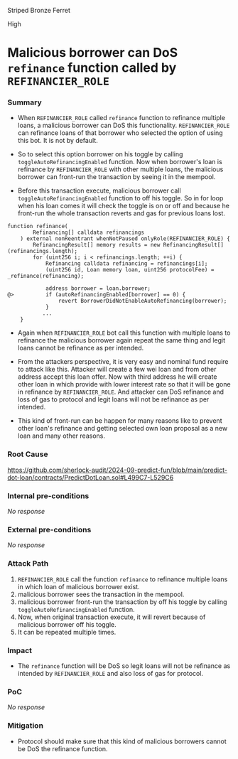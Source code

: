 Striped Bronze Ferret

High

# Malicious borrower can DoS `refinance` function called by `REFINANCIER_ROLE`

### Summary

- When `REFINANCIER_ROLE` called `refinance` function to refinance multiple loans, a malicious borrower can DoS this functionality.  `REFINANCIER_ROLE` can refinance loans of that borrower who selected the option of using this bot. It is not by default.

- So to select this option borrower on his toggle by calling `toggleAutoRefinancingEnabled` function. Now when borrower's loan is refinance by `REFINANCIER_ROLE` with other multiple loans, the malicious borrower can front-run the transaction by seeing it in the mempool.

- Before this transaction execute, malicious borrower call `toggleAutoRefinancingEnabled` function to off his toggle. So in for loop when his loan comes it will check the toggle is on or off and because he front-run the whole transaction reverts and gas for previous loans lost.

```solidity
function refinance(
        Refinancing[] calldata refinancings
    ) external nonReentrant whenNotPaused onlyRole(REFINANCIER_ROLE) {
        RefinancingResult[] memory results = new RefinancingResult[](refinancings.length);
        for (uint256 i; i < refinancings.length; ++i) {
            Refinancing calldata refinancing = refinancings[i];
            (uint256 id, Loan memory loan, uint256 protocolFee) = _refinance(refinancing);

            address borrower = loan.borrower;
@>          if (autoRefinancingEnabled[borrower] == 0) {
                revert BorrowerDidNotEnableAutoRefinancing(borrower);
            }
           ...
    }
   ```
- Again when `REFINANCIER_ROLE` bot call this function with multiple loans to refinance the malicious borrower again repeat the  same thing and legit loans cannot be refinance as per intended.

- From the attackers perspective,  it is very easy and nominal fund require to attack like this. Attacker will create a few wei loan and from other address accept this loan offer. Now with third address he will create other loan in which provide with lower interest rate so that it will be gone in refinance by `REFINANCIER_ROLE`. And attacker can DoS refinance and loss of gas to protocol and legit loans will not be refinance as per intended.

- This kind of front-run can be happen for many reasons like to prevent other loan's refinance and getting selected own loan proposal as a new loan and many other reasons.
   



### Root Cause

https://github.com/sherlock-audit/2024-09-predict-fun/blob/main/predict-dot-loan/contracts/PredictDotLoan.sol#L499C7-L529C6

### Internal pre-conditions

_No response_

### External pre-conditions

_No response_

### Attack Path

1. `REFINANCIER_ROLE` call the function `refinance` to refinance multiple loans in which loan of malicious borrower exist.
2. malicious borrower sees the transaction in the mempool.
3. malicious borrower front-run the transaction by off his toggle by calling `toggleAutoRefinancingEnabled` function.
4. Now, when original transaction execute, it will revert because of malicious borrower off his toggle.
5. It can be repeated multiple times.


### Impact

- The `refinance` function will be DoS so legit loans will not be refinance as intended by `REFINANCIER_ROLE` and also loss of gas for protocol.

### PoC

_No response_

### Mitigation

- Protocol should make sure that this kind of malicious borrowers cannot be DoS the refinance function.